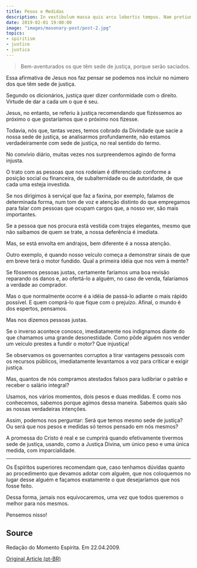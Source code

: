 ```yaml
---
title: Pesos e Medidas
description: In vestibulum massa quis arcu lobortis tempus. Nam pretium arcu in odio vulputate luctus.
date: 2019-02-01 19:00:00
image: "images/masonary-post/post-2.jpg"
topics: 
- spiritism
- justice
- justica
---
```


> Bem-aventurados os que têm sede de justiça, porque serão saciados. 

Essa afirmativa de Jesus nos faz pensar se podemos nos incluir no número dos que têm sede de justiça.

Segundo os dicionários, justiça quer dizer conformidade com o direito. Virtude de dar a cada um o que é seu.

Jesus, no entanto, se referiu à justiça recomendando que fizéssemos ao próximo o que gostaríamos que o próximo nos fizesse.

Todavia, nós que, tantas vezes, temos cobrado da Divindade que sacie a nossa sede de justiça, se analisarmos profundamente, não estamos verdadeiramente com sede de justiça, no real sentido do termo.

No convívio diário, muitas vezes nos surpreendemos agindo de forma injusta.

O trato com as pessoas que nos rodeiam é diferenciado conforme a posição social ou financeira, de subalternidade ou de autoridade, de que cada uma esteja investida.

Se nos dirigimos à serviçal que faz a faxina, por exemplo, falamos de determinada forma, num tom de voz e atenção distinto do que empregamos para falar com pessoas que ocupam cargos que, a nosso ver, são mais importantes.

Se a pessoa que nos procura está vestida com trajes elegantes, mesmo que não saibamos de quem se trate, a nossa deferência é imediata.

Mas, se está envolta em andrajos, bem diferente é a nossa atenção.

Outro exemplo, é quando nosso veículo começa a demonstrar sinais de que em breve terá o motor fundido. Qual a primeira idéia que nos vem à mente?

Se fôssemos pessoas justas, certamente faríamos uma boa revisão reparando os danos e, ao ofertá-lo a alguém, no caso de venda, falaríamos a verdade ao comprador.

Mas o que normalmente ocorre é a idéia de passá-lo adiante o mais rápido possível. E quem comprá-lo que fique com o prejuízo. Afinal, o mundo é dos espertos, pensamos.

Mas nos dizemos pessoas justas.

Se o inverso acontece conosco, imediatamente nos indignamos diante do que chamamos uma grande desonestidade. Como pôde alguém nos vender um veículo prestes a fundir o motor? Que injustiça!

Se observamos os governantes corruptos a tirar vantagens pessoais com os recursos públicos, imediatamente levantamos a voz para criticar e exigir justiça.

Mas, quantos de nós compramos atestados falsos para ludibriar o patrão e receber o salário integral?

Usamos, nos vários momentos, dois pesos e duas medidas. E como nos conhecemos, sabemos porque agimos dessa maneira. Sabemos quais são as nossas verdadeiras intenções.

Assim, podemos nos perguntar: Será que temos mesmo sede de justiça? Ou será que nos pesos e medidas só temos pensado em nós mesmos?

A promessa do Cristo é real e se cumprirá quando efetivamente tivermos sede de justiça, usando, como a Justiça Divina, um único peso e uma única medida, com imparcialidade.

*   *   *

Os Espíritos superiores recomendam que, caso tenhamos dúvidas quanto ao procedimento que devamos adotar com alguém, que nos coloquemos no lugar desse alguém e façamos exatamente o que desejaríamos que nos fosse feito.

Dessa forma, jamais nos equivocaremos, uma vez que todos queremos o melhor para nós mesmos.

Pensemos nisso!


## Source
Redação do Momento Espírita.
Em 22.04.2009.

[Original Article (pt-BR)](http://www.momento.com.br/pt/ler_texto.php?id=2185)
